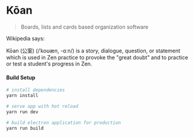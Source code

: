 # Kōan

> Boards, lists and cards based organization software

Wikipedia says:

Kōan (公案) (/ˈkoʊæn, -ɑːn/) is a story, dialogue, question, or statement which is used in Zen practice to provoke the "great doubt" and to practice or test a student's progress in Zen.

#### Build Setup

```bash
# install dependencies
yarn install

# serve app with hot reload
yarn run dev

# build electron application for production
yarn run build
```
